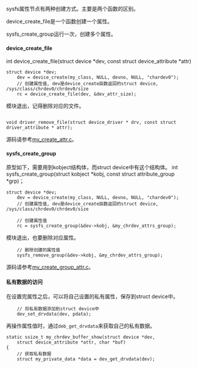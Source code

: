 sysfs属性节点有两种创建方式。主要是两个函数的区别。

device_create_file是一个函数创建一个属性。

sysfs_create_group运行一次，创建多个属性。

#### device_create_file

int device_create_file(struct device *dev,  const struct device_attribute *attr)

```
struct device *dev;
	dev = device_create(my_class, NULL, devno, NULL, "chardev0");
	// 创建属性值, dev是device_create函数返回的struct device,  /sys/class/chrdev0/chrdev0/size
    rc = device_create_file(dev, &dev_attr_size);
```
模块退出，记得删除对应的文件。

```

void driver_remove_file(struct device_driver * drv, const struct driver_attribute * attr);

```

源码请参考[my_create_attr.c](./my_create_attr.c)。

#### sysfs_create_group

原型如下，需要用到kobject结构体，而struct device中有这个结构体。
int sysfs_create_group(struct kobject *kobj,
               const struct attribute_group *grp)；
```
struct device *dev;		   
	dev = device_create(my_class, NULL, devno, NULL, "chardev0");
	// 创建属性值, dev是device_create函数返回的struct device,  /sys/class/chrdev0/chrdev0/size

	// 创建属性值
	rc = sysfs_create_group(&dev->kobj, &my_chrdev_attrs_group);
```

模块退出，也要删除对应属性。

```
	// 删除创建的属性值
	sysfs_remove_group(&dev->kobj, &my_chrdev_attrs_group);
```

源码请参考[my_create_group_attr.c](./my_create_group_attr.c)。

#### 私有数据的访问

在设置完属性之后，可以将自己设置的私有属性，保存到struct device中。
```
	// 将私有数据添加到struct device中
	dev_set_drvdata(dev, pdata);
```

再操作属性值时，通过`deb_get_drvdata`来获取自己的私有数据。

```
static ssize_t my_chrdev_buffer_show(struct device *dev,
    struct device_attribute *attr, char *buf)
{
	// 获取私有数据
    struct my_private_data *data = dev_get_drvdata(dev);
```